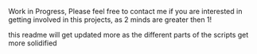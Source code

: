 Work in Progress,
Please feel free to contact me if you are interested
in getting involved in this projects, 
as 2 minds are greater then 1!


this readme will get updated more as the different parts
of the scripts get more solidified
